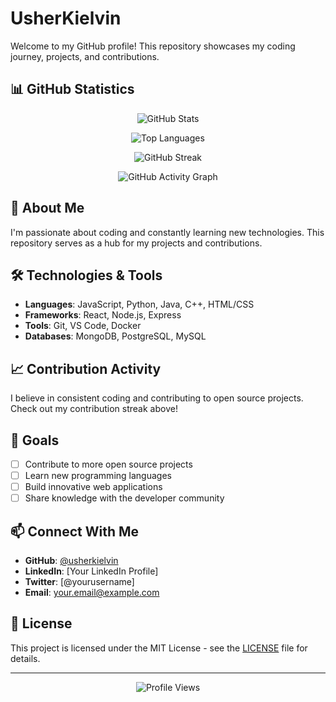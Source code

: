 # UsherKielvin

Welcome to my GitHub profile! This repository showcases my coding journey, projects, and contributions.

## 📊 GitHub Statistics

<div align="center">
  
![GitHub Stats](https://github-readme-stats.vercel.app/api?username=usherkielvin&show_icons=true&theme=default&hide_border=true)

![Top Languages](https://github-readme-stats.vercel.app/api/top-langs/?username=usherkielvin&layout=compact&theme=default&hide_border=true)

![GitHub Streak](https://github-readme-stats.vercel.app/api?username=usherkielvin&show_icons=true&theme=default&hide_border=true&include_all_commits=true&count_private=true&show_icons=true&line_height=20&title_color=7C3AED&text_color=9CA3AF&icon_color=7C3AED&bg_color=0D1117&hide_border=true)

![GitHub Activity Graph](https://github-readme-activity-graph.vercel.app/graph?username=usherkielvin&theme=default&hide_border=true)

</div>

## 🚀 About Me

I'm passionate about coding and constantly learning new technologies. This repository serves as a hub for my projects and contributions.

## 🛠️ Technologies & Tools

- **Languages**: JavaScript, Python, Java, C++, HTML/CSS
- **Frameworks**: React, Node.js, Express
- **Tools**: Git, VS Code, Docker
- **Databases**: MongoDB, PostgreSQL, MySQL

## 📈 Contribution Activity

I believe in consistent coding and contributing to open source projects. Check out my contribution streak above!

## 🎯 Goals

- [ ] Contribute to more open source projects
- [ ] Learn new programming languages
- [ ] Build innovative web applications
- [ ] Share knowledge with the developer community

## 📫 Connect With Me

- **GitHub**: [@usherkielvin](https://github.com/usherkielvin)
- **LinkedIn**: [Your LinkedIn Profile]
- **Twitter**: [@yourusername]
- **Email**: your.email@example.com

## 📝 License

This project is licensed under the MIT License - see the [LICENSE](LICENSE) file for details.

---

<div align="center">
  
![Profile Views](https://komarev.com/ghpvc/?username=usherkielvin&label=Profile%20views&color=0e75b6&style=flat)

</div>